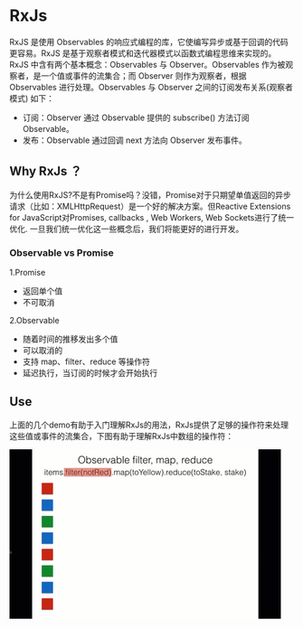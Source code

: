# RxJs

RxJS 是使用 Observables 的响应式编程的库，它使编写异步或基于回调的代码更容易。RxJS 是基于观察者模式和迭代器模式以函数式编程思维来实现的。
RxJS 中含有两个基本概念：Observables 与 Observer。Observables 作为被观察者，是一个值或事件的流集合；而 Observer 则作为观察者，根据 Observables 
进行处理。Observables 与 Observer 之间的订阅发布关系(观察者模式) 如下：

- 订阅：Observer 通过 Observable 提供的 subscribe() 方法订阅 Observable。
- 发布：Observable 通过回调 next 方法向 Observer 发布事件。

## Why RxJs ？

为什么使用RxJS?不是有Promise吗？没错，Promise对于只期望单值返回的异步请求（比如：XMLHttpRequest）是一个好的解决方案。但Reactive Extensions for JavaScript对Promises, callbacks , Web Workers, Web Sockets进行了统一优化. 一旦我们统一优化这一些概念后，我们将能更好的进行开发。

### Observable vs Promise

1.Promise

- 返回单个值
- 不可取消
  
2.Observable

- 随着时间的推移发出多个值
- 可以取消的
- 支持 map、filter、reduce 等操作符
- 延迟执行，当订阅的时候才会开始执行

## Use

上面的几个demo有助于入门理解RxJs的用法，RxJs提供了足够的操作符来处理这些值或事件的流集合，下图有助于理解RxJs中数组的操作符：

![img](https://github.com/ozil-110/RxJs/blob/master/observable-operator.gif)
